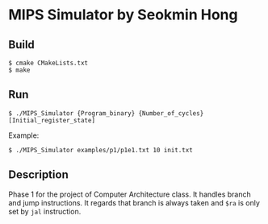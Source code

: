 # MIPS Simulator by Seokmin Hong

## Build

    $ cmake CMakeLists.txt
    $ make

## Run

    $ ./MIPS_Simulator {Program_binary} {Number_of_cycles} [Initial_register_state]

Example:

    $ ./MIPS_Simulator examples/p1/p1e1.txt 10 init.txt

## Description

Phase 1 for the project of Computer Architecture class. It handles branch and jump instructions. It regards that branch is always taken and `$ra` is only set by `jal` instruction.